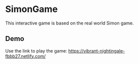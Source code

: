 # SimonGame
This interactive game is based on the real world Simon game. 

## Demo
Use the link to play the game: https://vibrant-nightingale-fbbb27.netlify.com/
